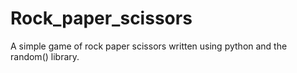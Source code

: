 # Rock_paper_scissors
A simple game of rock paper scissors written using python and the random() library.
